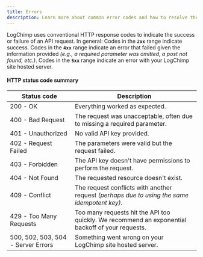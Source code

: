 ```yaml
---
title: Errors
description: Learn more about common error codes and how to resolve them.
---
```


LogChimp uses conventional HTTP response codes to indicate the success or failure of an API request. In general: Codes in the **`2xx`** range indicate success. Codes in the **`4xx`** range indicate an error that failed given the information provided _(e.g., a required parameter was omitted, a post not found, etc.)_. Codes in the **`5xx`** range indicate an error with your LogChimp site hosted server.

#### HTTP status code summary

| Status code                        | Description                                                                                      |
| ---------------------------------- | ------------------------------------------------------------------------------------------------ |
| 200 - OK                           | Everything worked as expected.                                                                   |
| 400 - Bad Request                  | The request was unacceptable, often due to missing a required parameter.                         |
| 401 - Unauthorized                 | No valid API key provided.                                                                       |
| 402 - Request Failed               | The parameters were valid but the request failed.                                                |
| 403 - Forbidden                    | The API key doesn't have permissions to perform the request.                                     |
| 404 - Not Found                    | The requested resource doesn't exist.                                                            |
| 409 - Conflict                     | The request conflicts with another request _(perhaps due to using the same idempotent key)_.     |
| 429 - Too Many Requests            | Too many requests hit the API too quickly. We recommend an exponential backoff of your requests. |
| 500, 502, 503, 504 - Server Errors | Something went wrong on your LogChimp site hosted server.                                        |

